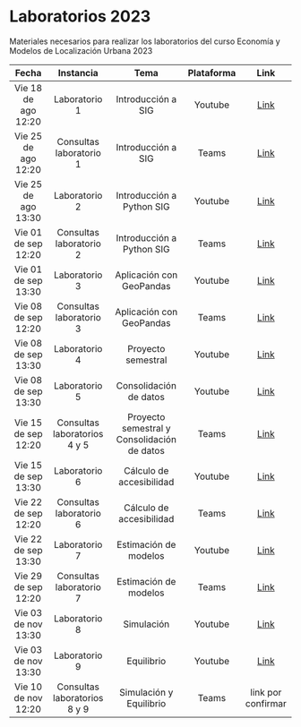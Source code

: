 # Laboratorios 2023
Materiales necesarios para realizar los laboratorios del curso Economía y Modelos de Localización Urbana 2023

| Fecha                       | Instancia           |Tema   | Plataforma | Link                               |
| :-------------------------: | :-----------------: |:---:  |:--------: | :---------------------------------: |
| Vie 18 de ago 12:20         | Laboratorio 1       |Introducción a SIG| Youtube     | [Link](https://youtu.be/_9iZmFnye8Y)|
| Vie 25 de ago 12:20          | Consultas laboratorio 1       |Introducción a SIG| Teams     |[Link](https://teams.microsoft.com/dl/launcher/launcher.html?url=%2F_%23%2Fl%2Fmeetup-join%2F19%3Ameeting_MDk1M2VhNGEtZjQzZi00YjI5LThjMTktODdhNWI2YjYxMTVj%40thread.v2%2F0%3Fcontext%3D%257b%2522Tid%2522%253a%25225ff5d9fa-f83f-4ac1-a4d2-eb48ea0a00d2%2522%252c%2522Oid%2522%253a%252246fcae6a-2d31-414f-981e-fad1afc6c4cc%2522%257d%26anon%3Dtrue&type=meetup-join&deeplinkId=50afa10b-35b0-4a04-ba79-261564160be4&directDl=true&msLaunch=true&enableMobilePage=true&suppressPrompt=true) |
| Vie 25 de ago 13:30         | Laboratorio 2       |Introducción a Python SIG| Youtube     | [Link](https://youtu.be/TbJSV5Mp9hk)|
| Vie 01 de sep 12:20          | Consultas laboratorio 2       |Introducción a Python SIG| Teams     |[Link](https://teams.microsoft.com/dl/launcher/launcher.html?url=%2F_%23%2Fl%2Fmeetup-join%2F19%3Ameeting_MDk1M2VhNGEtZjQzZi00YjI5LThjMTktODdhNWI2YjYxMTVj%40thread.v2%2F0%3Fcontext%3D%257b%2522Tid%2522%253a%25225ff5d9fa-f83f-4ac1-a4d2-eb48ea0a00d2%2522%252c%2522Oid%2522%253a%252246fcae6a-2d31-414f-981e-fad1afc6c4cc%2522%257d%26anon%3Dtrue&type=meetup-join&deeplinkId=88397ab2-1c8f-4714-b3ee-5efc5c8a44ce&directDl=true&msLaunch=true&enableMobilePage=true&suppressPrompt=true) |
| Vie 01 de sep 13:30         | Laboratorio 3       |Aplicación con GeoPandas| Youtube     | [Link](https://youtu.be/znwRJTMYuu8)|
| Vie 08 de sep 12:20          | Consultas laboratorio 3       |Aplicación con GeoPandas| Teams     |[Link](https://teams.microsoft.com/l/meetup-join/19%3ameeting_ZDZlYWE2MTEtOTI1Yi00OTE3LWE3MjEtZTg1OGZhY2VkYzY3%40thread.v2/0?context=%7b%22Tid%22%3a%225ff5d9fa-f83f-4ac1-a4d2-eb48ea0a00d2%22%2c%22Oid%22%3a%2246fcae6a-2d31-414f-981e-fad1afc6c4cc%22%7d) |
| Vie 08 de sep 13:30         | Laboratorio 4       |Proyecto semestral| Youtube     | [Link](https://youtu.be/CLkduOGjpUM)|
| Vie 08 de sep 13:30         | Laboratorio 5       |Consolidación de datos| Youtube     | [Link](https://youtu.be/_Hs5kjm0FkI)|
| Vie 15 de sep 12:20          | Consultas laboratorios 4 y 5       |Proyecto semestral y Consolidación de datos| Teams     |[Link](https://teams.microsoft.com/dl/launcher/launcher.html?url=%2F_%23%2Fl%2Fmeetup-join%2F19%3Ameeting_MDk1M2VhNGEtZjQzZi00YjI5LThjMTktODdhNWI2YjYxMTVj%40thread.v2%2F0%3Fcontext%3D%257b%2522Tid%2522%253a%25225ff5d9fa-f83f-4ac1-a4d2-eb48ea0a00d2%2522%252c%2522Oid%2522%253a%252246fcae6a-2d31-414f-981e-fad1afc6c4cc%2522%257d%26anon%3Dtrue&type=meetup-join&deeplinkId=94b5f4ad-5ecc-4349-a803-039f3e5d6832&directDl=true&msLaunch=true&enableMobilePage=true&suppressPrompt=true) |
| Vie 15 de sep 13:30         | Laboratorio 6       |Cálculo de accesibilidad| Youtube     | [Link](https://youtu.be/VkGz2oVmQKs)|
| Vie 22 de sep 12:20          | Consultas laboratorio 6       |Cálculo de accesibilidad| Teams     |[Link](https://teams.microsoft.com/l/meetup-join/19%3ameeting_MDk1M2VhNGEtZjQzZi00YjI5LThjMTktODdhNWI2YjYxMTVj%40thread.v2/0?context=%7b%22Tid%22%3a%225ff5d9fa-f83f-4ac1-a4d2-eb48ea0a00d2%22%2c%22Oid%22%3a%2246fcae6a-2d31-414f-981e-fad1afc6c4cc%22%7d)|
| Vie 22 de sep 13:30         | Laboratorio 7       |Estimación de modelos| Youtube     | [Link](https://youtu.be/0tk0pDxiPWU)|
| Vie 29 de sep 12:20          | Consultas laboratorio 7       |Estimación de modelos| Teams     |[Link](https://teams.microsoft.com/l/meetup-join/19%3ameeting_MDk1M2VhNGEtZjQzZi00YjI5LThjMTktODdhNWI2YjYxMTVj%40thread.v2/0?context=%7b%22Tid%22%3a%225ff5d9fa-f83f-4ac1-a4d2-eb48ea0a00d2%22%2c%22Oid%22%3a%2246fcae6a-2d31-414f-981e-fad1afc6c4cc%22%7d)|
| Vie 03 de nov 13:30          | Laboratorio 8       |Simulación| Youtube     |[Link](https://youtu.be/5cVgNQ06kDA)|
| Vie 03 de nov 13:30          | Laboratorio 9       |Equilibrio| Youtube     |[Link](https://youtu.be/2hYxmDNG2Wg)|
| Vie 10 de nov 12:20          | Consultas laboratorios 8 y 9       |Simulación y Equilibrio| Teams     |link por confirmar|

